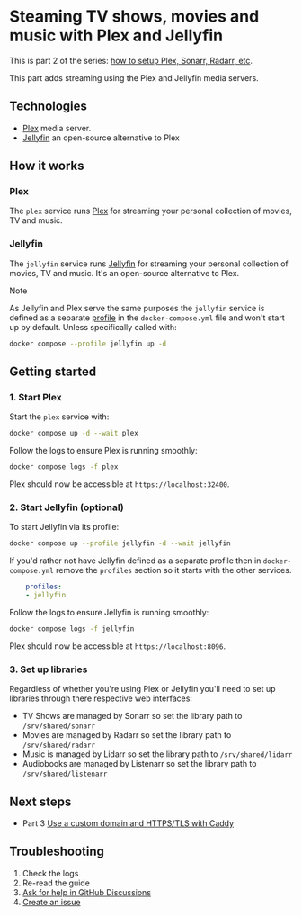 # Steaming TV shows, movies and music with Plex and Jellyfin

This is part 2 of the series: [how to setup Plex, Sonarr, Radarr, etc](https://github.com/RogueOneEcho/how-to-setup-plex-sonarr-radarr).

This part adds streaming using the Plex and Jellyfin media servers.

## Technologies
- [Plex](https://www.plex.tv/) media server.
- [Jellyfin](https://jellyfin.org/) an open-source alternative to Plex

## How it works

### Plex

The `plex` service runs [Plex](https://www.plex.tv/) for streaming your personal collection of movies, TV and music.

### Jellyfin

The `jellyfin` service runs [Jellyfin](https://jellyfin.org/) for streaming your personal collection of movies, TV and music. It's an open-source alternative to Plex.

> [!NOTE]
> As Jellyfin and Plex serve the same purposes the `jellyfin` service is defined as a separate [profile](https://docs.docker.com/compose/how-tos/profiles/) in the `docker-compose.yml` file and won't start up by default. Unless specifically called with:
>
> ```bash
> docker compose --profile jellyfin up -d
> ```

## Getting started

### 1. Start Plex

Start the `plex` service with:

```bash
docker compose up -d --wait plex
```

Follow the logs to ensure Plex is running smoothly:

```bash
docker compose logs -f plex
```

Plex should now be accessible at `https://localhost:32400`.

### 2. Start Jellyfin (optional)

To start Jellyfin via its profile:

```bash
docker compose up --profile jellyfin -d --wait jellyfin
```

If you'd rather not have Jellyfin defined as a separate profile then in `docker-compose.yml` remove the `profiles` section so it starts with the other services.

```yaml
    profiles:
    - jellyfin
```

Follow the logs to ensure Jellyfin is running smoothly:

```bash
docker compose logs -f jellyfin
```

Plex should now be accessible at `https://localhost:8096`.

### 3. Set up libraries

Regardless of whether you're using Plex or Jellyfin you'll need to set up libraries through there respective web interfaces:

- TV Shows are managed by Sonarr so set the library path to `/srv/shared/sonarr`
- Movies are managed by Radarr so set the library path to `/srv/shared/radarr`
- Music is managed by Lidarr so set the library path to `/srv/shared/lidarr`
- Audiobooks are managed by Listenarr so set the library path to `/srv/shared/listenarr`

## Next steps

-  Part 3 [Use a custom domain and HTTPS/TLS with Caddy](https://github.com/RogueOneEcho/how-to-setup-plex-sonarr-radarr/tree/part-3)

## Troubleshooting

1. Check the logs
2. Re-read the guide
3. [Ask for help in GitHub Discussions](https://github.com/RogueOneEcho/how-to-setup-plex-sonarr-radarr/discussions)
4. [Create an issue](https://github.com/RogueOneEcho/how-to-setup-plex-sonarr-radarr/issues)
